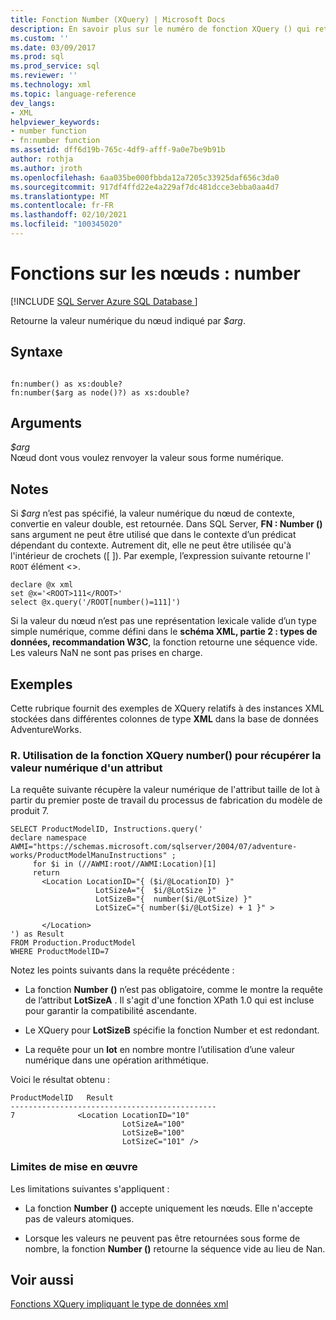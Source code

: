 ```yaml
---
title: Fonction Number (XQuery) | Microsoft Docs
description: En savoir plus sur le numéro de fonction XQuery () qui retourne la valeur numérique d’un argument spécifié.
ms.custom: ''
ms.date: 03/09/2017
ms.prod: sql
ms.prod_service: sql
ms.reviewer: ''
ms.technology: xml
ms.topic: language-reference
dev_langs:
- XML
helpviewer_keywords:
- number function
- fn:number function
ms.assetid: dff6d19b-765c-4df9-afff-9a0e7be9b91b
author: rothja
ms.author: jroth
ms.openlocfilehash: 6aa035be000fbbda12a7205c33925daf656c3da0
ms.sourcegitcommit: 917df4ffd22e4a229af7dc481dcce3ebba0aa4d7
ms.translationtype: MT
ms.contentlocale: fr-FR
ms.lasthandoff: 02/10/2021
ms.locfileid: "100345020"
---
```

# <a name="functions-on-nodes---number"></a>Fonctions sur les nœuds : number
[!INCLUDE [SQL Server Azure SQL Database ](../includes/applies-to-version/sqlserver.md)]

  Retourne la valeur numérique du nœud indiqué par *$arg*.  
  
## <a name="syntax"></a>Syntaxe  
  
```  
  
fn:number() as xs:double?   
fn:number($arg as node()?) as xs:double?  
```  
  
## <a name="arguments"></a>Arguments  
 *$arg*  
 Nœud dont vous voulez renvoyer la valeur sous forme numérique.  
  
## <a name="remarks"></a>Notes  
 Si *$arg* n’est pas spécifié, la valeur numérique du nœud de contexte, convertie en valeur double, est retournée. Dans SQL Server, **FN : Number ()** sans argument ne peut être utilisé que dans le contexte d’un prédicat dépendant du contexte. Autrement dit, elle ne peut être utilisée qu'à l'intérieur de crochets ([ ]). Par exemple, l’expression suivante retourne l' `ROOT` élément <>.  
  
```  
declare @x xml  
set @x='<ROOT>111</ROOT>'  
select @x.query('/ROOT[number()=111]')  
```  
  
 Si la valeur du nœud n’est pas une représentation lexicale valide d’un type simple numérique, comme défini dans le **schéma XML, partie 2 : types de données, recommandation W3C**, la fonction retourne une séquence vide. Les valeurs NaN ne sont pas prises en charge.  
  
## <a name="examples"></a>Exemples  
 Cette rubrique fournit des exemples de XQuery relatifs à des instances XML stockées dans différentes colonnes de type **XML** dans la base de données AdventureWorks.  
  
### <a name="a-using-the-number-xquery-function-to-retrieve-the-numeric-value-of-an-attribute"></a>R. Utilisation de la fonction XQuery number() pour récupérer la valeur numérique d'un attribut  
 La requête suivante récupère la valeur numérique de l'attribut taille de lot à partir du premier poste de travail du processus de fabrication du modèle de produit 7.  
  
```  
SELECT ProductModelID, Instructions.query('  
declare namespace AWMI="https://schemas.microsoft.com/sqlserver/2004/07/adventure-works/ProductModelManuInstructions" ;  
     for $i in (//AWMI:root//AWMI:Location)[1]  
     return   
       <Location LocationID="{ ($i/@LocationID) }"   
                   LotSizeA="{  $i/@LotSize }"  
                   LotSizeB="{  number($i/@LotSize) }"  
                   LotSizeC="{ number($i/@LotSize) + 1 }" >  
  
       </Location>  
') as Result  
FROM Production.ProductModel  
WHERE ProductModelID=7  
```  
  
 Notez les points suivants dans la requête précédente :  
  
-   La fonction **Number ()** n’est pas obligatoire, comme le montre la requête de l’attribut **LotSizeA** . Il s'agit d'une fonction XPath 1.0 qui est incluse pour garantir la compatibilité ascendante.  
  
-   Le XQuery pour **LotSizeB** spécifie la fonction Number et est redondant.  
  
-   La requête pour un **lot** en nombre montre l’utilisation d’une valeur numérique dans une opération arithmétique.  
  
 Voici le résultat obtenu :  
  
```  
ProductModelID   Result  
----------------------------------------------  
7              <Location LocationID="10"   
                         LotSizeA="100"   
                         LotSizeB="100"   
                         LotSizeC="101" />  
```  
  
### <a name="implementation-limitations"></a>Limites de mise en œuvre  
 Les limitations suivantes s'appliquent :  
  
-   La fonction **Number ()** accepte uniquement les nœuds. Elle n'accepte pas de valeurs atomiques.  
  
-   Lorsque les valeurs ne peuvent pas être retournées sous forme de nombre, la fonction **Number ()** retourne la séquence vide au lieu de Nan.  
  
## <a name="see-also"></a>Voir aussi  
 [Fonctions XQuery impliquant le type de données xml](../xquery/xquery-functions-against-the-xml-data-type.md)  
  
  
